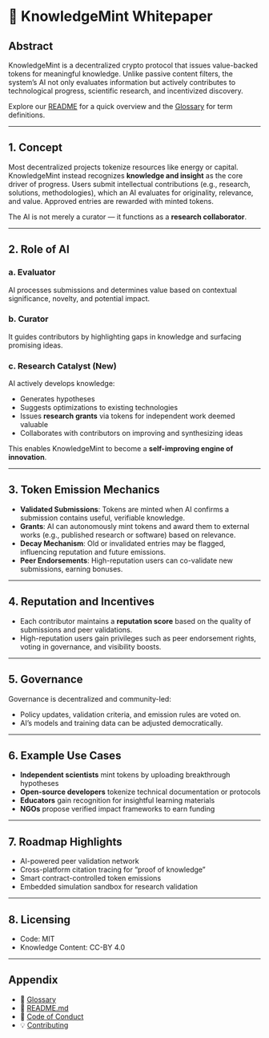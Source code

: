 # 📄 KnowledgeMint Whitepaper

## Abstract

KnowledgeMint is a decentralized crypto protocol that issues value-backed tokens for meaningful knowledge. Unlike passive content filters, the system’s AI not only evaluates information but actively contributes to technological progress, scientific research, and incentivized discovery.

Explore our [README](./README.md) for a quick overview and the [Glossary](./GLOSSARY.md) for term definitions.

---

## 1. Concept

Most decentralized projects tokenize resources like energy or capital. KnowledgeMint instead recognizes **knowledge and insight** as the core driver of progress. Users submit intellectual contributions (e.g., research, solutions, methodologies), which an AI evaluates for originality, relevance, and value. Approved entries are rewarded with minted tokens.

The AI is not merely a curator — it functions as a **research collaborator**.

---

## 2. Role of AI

### a. Evaluator  
AI processes submissions and determines value based on contextual significance, novelty, and potential impact.

### b. Curator  
It guides contributors by highlighting gaps in knowledge and surfacing promising ideas.

### c. **Research Catalyst (New)**  
AI actively develops knowledge:  
- Generates hypotheses  
- Suggests optimizations to existing technologies  
- Issues **research grants** via tokens for independent work deemed valuable  
- Collaborates with contributors on improving and synthesizing ideas

This enables KnowledgeMint to become a **self-improving engine of innovation**.

---

## 3. Token Emission Mechanics

- **Validated Submissions**: Tokens are minted when AI confirms a submission contains useful, verifiable knowledge.
- **Grants**: AI can autonomously mint tokens and award them to external works (e.g., published research or software) based on relevance.
- **Decay Mechanism**: Old or invalidated entries may be flagged, influencing reputation and future emissions.
- **Peer Endorsements**: High-reputation users can co-validate new submissions, earning bonuses.

---

## 4. Reputation and Incentives

- Each contributor maintains a **reputation score** based on the quality of submissions and peer validations.
- High-reputation users gain privileges such as peer endorsement rights, voting in governance, and visibility boosts.

---

## 5. Governance

Governance is decentralized and community-led:
- Policy updates, validation criteria, and emission rules are voted on.
- AI’s models and training data can be adjusted democratically.

---

## 6. Example Use Cases

- **Independent scientists** mint tokens by uploading breakthrough hypotheses
- **Open-source developers** tokenize technical documentation or protocols
- **Educators** gain recognition for insightful learning materials
- **NGOs** propose verified impact frameworks to earn funding

---

## 7. Roadmap Highlights

- AI-powered peer validation network  
- Cross-platform citation tracing for “proof of knowledge”  
- Smart contract-controlled token emissions  
- Embedded simulation sandbox for research validation  

---

## 8. Licensing

- Code: MIT  
- Knowledge Content: CC-BY 4.0  

---

## Appendix

- 📘 [Glossary](./GLOSSARY.md)  
- 📄 [README.md](./README.md)  
- 📜 [Code of Conduct](./CODE_OF_CONDUCT.md)  
- 💡 [Contributing](./CONTRIBUTING.md)
